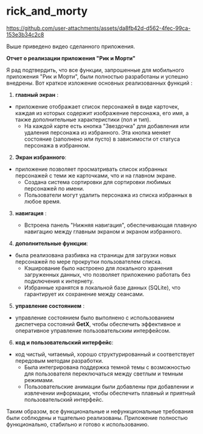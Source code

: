 # rick_and_morty


https://github.com/user-attachments/assets/da8fb42d-d562-4fec-99ca-153e3b34c2c8


Выше приведено видео сделанного приложения.


**Отчет о реализации приложения "Рик и Морти"**

Я рад подтвердить, что все функции, запрошенные для мобильного приложения "Рик и Морти", были полностью разработаны и успешно внедрены. Вот краткое изложение основных реализованных функций :

1. **главный экран** :
- приложение отображает список персонажей в виде карточек, каждая из которых содержит изображение персонажа, его имя, а также дополнительные характеристики (пол и тип).
   - На каждой карте есть кнопка "Звездочка" для добавления или удаления персонажа из избранного. Эта кнопка меняет состояние (заполнено или пусто) в зависимости от статуса персонажа в избранном.

2. **Экран избранного**:
- приложение позволяет просматривать список избранных персонажей с теми же карточками, что и на главном экране.
   - Создана система сортировки для сортировки любимых персонажей по имени.
   - Пользователи могут удалить персонажа из списка избранных в любое время.

3. **навигация** :  
   - Встроена панель "Нижняя навигация", обеспечивающая плавную навигацию между главным экраном и экраном избранного.

4. **дополнительные функции**:
- была реализована разбивка на страницы для загрузки новых персонажей по мере прокрутки пользователем списка.
   - Кэширование было настроено для локального хранения загруженных данных, что позволяет приложению работать без подключения к интернету.
   - Избранные хранятся в локальной базе данных (SQLite), что гарантирует их сохранение между сеансами.

5. **управление состоянием** :
- управление состоянием было выполнено с использованием диспетчера состояний **GetX**, чтобы обеспечить эффективное и оперативное управление пользовательским интерфейсом.

6. **код и пользовательский интерфейс**:
- код чистый, читаемый, хорошо структурированный и соответствует передовым методам разработки.
   - Была интегрирована поддержка темной темы с возможностью для пользователя переключаться между светлым и темным режимами.
   - Пользовательские анимации были добавлены при добавлении и извлечении информации, чтобы обеспечить плавный и приятный пользовательский интерфейс.

Таким образом, все функциональные и нефункциональные требования были соблюдены и тщательно реализованы. Приложение полностью функционально, стабильно и готово к использованию.
